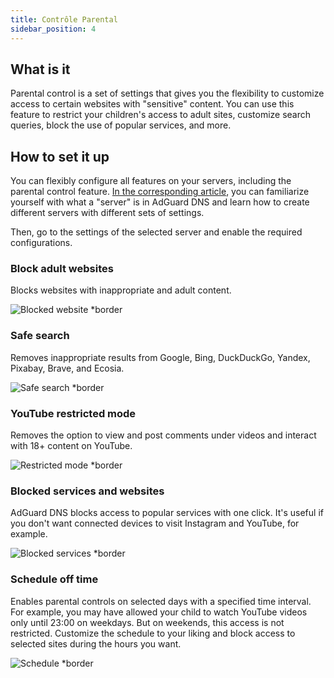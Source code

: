 ```yaml
---
title: Contrôle Parental
sidebar_position: 4
---
```


## What is it

Parental control is a set of settings that gives you the flexibility to customize access to certain websites with "sensitive" content.  You can use this feature to restrict your children's access to adult sites, customize search queries, block the use of popular services, and more.

## How to set it up

You can flexibly configure all features on your servers, including the parental control feature. [In the corresponding article](private-dns/server-and-settings/server-and-settings.md), you can familiarize yourself with what a "server" is in AdGuard DNS and learn how to create different servers with different sets of settings.

Then, go to the settings of the selected server and enable the required configurations.

### Block adult websites

Blocks websites with inappropriate and adult content.

![Blocked website \*border](https://cdn.adtidy.org/content/kb/dns/private/new_dns/parental_control/adult_blocked.png)

### Safe search

Removes inappropriate results from Google, Bing, DuckDuckGo, Yandex, Pixabay, Brave, and Ecosia.

![Safe search \*border](https://cdn.adtidy.org/content/kb/dns/private/new_dns/parental_control/porn.png)

### YouTube restricted mode

Removes the option to view and post comments under videos and interact with 18+ content on YouTube.

![Restricted mode \*border](https://cdn.adtidy.org/content/kb/dns/private/new_dns/parental_control/restricted.png)

### Blocked services and websites

AdGuard DNS blocks access to popular services with one click. It's useful if you don't want connected devices to visit Instagram and YouTube, for example.

![Blocked services \*border](https://cdn.adtidy.org/content/kb/dns/private/new_dns/parental_control/blocked_services.png)

### Schedule off time

Enables parental controls on selected days with a specified time interval. For example, you may have allowed your child to watch YouTube videos only until 23:00 on weekdays. But on weekends, this access is not restricted. Customize the schedule to your liking and block access to selected sites during the hours you want.

![Schedule \*border](https://cdn.adtidy.org/content/kb/dns/private/new_dns/parental_control/schedule.png)
